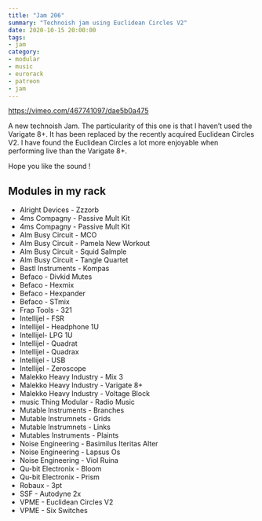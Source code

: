 ```yaml
---
title: "Jam 206"
summary: "Technoish jam using Euclidean Circles V2"
date: 2020-10-15 20:00:00
tags:
- jam
category:
- modular
- music
- eurorack
- patreon
- jam
---
```

https://vimeo.com/467741097/dae5b0a475

A new technoish Jam. The particularity of this one is that I haven’t used the Varigate 8+. It has been replaced by the recently acquired Euclidean Circles V2. I have found the Euclidean Circles a lot more enjoyable when performing live than the Varigate 8+.

Hope you like the sound !

## Modules in my rack

- Alright Devices - Zzzorb
- 4ms Compagny - Passive Mult Kit
- 4ms Compagny - Passive Mult Kit
- Alm Busy Circuit - MCO
- Alm Busy Circuit - Pamela New Workout
- Alm Busy Circuit - Squid Salmple
- Alm Busy Circuit - Tangle Quartet
- Bastl Instruments - Kompas
- Befaco - Divkid Mutes
- Befaco - Hexmix
- Befaco - Hexpander
- Befaco - STmix
- Frap Tools - 321
- Intellijel - FSR
- Intellijel - Headphone 1U
- Intellijel- LPG 1U
- Intellijel - Quadrat
- Intellijel - Quadrax
- Intellijel - USB
- Intellijel - Zeroscope
- Malekko Heavy Industry - Mix 3
- Malekko Heavy Industry - Varigate 8+
- Malekko Heavy Industry - Voltage Block
- music Thing Modular - Radio Music
- Mutable Instruments - Branches
- Mutable Instrumnets - Grids
- Mutable Instrumnets - Links
- Mutables Instruments - Plaints
- Noise Engineering - Basimilus Iteritas Alter
- Noise Engineering - Lapsus Os
- Noise Engineering - Viol Ruina
- Qu-bit Electronix - Bloom
- Qu-bit Electronix - Prism
- Robaux - 3pt
- SSF - Autodyne 2x
- VPME - Euclidean Circles V2
- VPME - Six Switches
